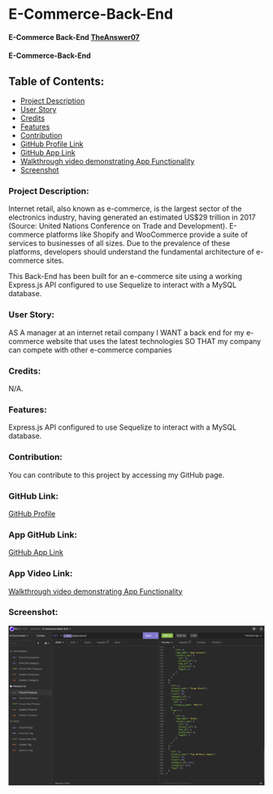 # E-Commerce-Back-End

#### E-Commerce Back-End [TheAnswer07](https://github.com/TheAnswer07)

#### E-Commerce-Back-End

## Table of Contents:

* [Project Description](#project-description)
* [User Story](#username)
* [Credits](#credits)
* [Features](#features)
* [Contribution](#contribution)
* [GitHub Profile Link](#github-profile)
* [GitHub App Link](#app-github-link)
* [Walkthrough video demonstrating App Functionality](#app-video-link)
* [Screenshot](#E-Commerce-Back-End)

### Project Description:

Internet retail, also known as e-commerce, is the largest sector of the electronics industry, having generated an estimated US$29 trillion in 2017 (Source: United Nations Conference on Trade and Development). E-commerce platforms like Shopify and WooCommerce provide a suite of services to businesses of all sizes. Due to the prevalence of these platforms, developers should understand the fundamental architecture of e-commerce sites.

This Back-End has been built for an e-commerce site using a working Express.js API configured to use Sequelize to interact with a MySQL database.

### User Story:

AS A manager at an internet retail company
I WANT a back end for my e-commerce website that uses the latest technologies
SO THAT my company can compete with other e-commerce companies

### Credits:

N/A.

### Features:

Express.js API configured to use Sequelize to interact with a MySQL database.

### Contribution:

You can contribute to this project by accessing my GitHub page.

### GitHub Link:
[GitHub Profile](https://github.com/TheAnswer07)

### App GitHub Link:

[GitHub App Link](https://theanswer07.github.io/E-Commerce-Back-End/)

### App Video Link:

[Walkthrough video demonstrating App Functionality](https://drive.google.com/file/d/1adFM7AyMKbvAiZC407W2MiZ4rGX6j7D1/view)

### Screenshot:

![E Commerce Back End Via Insomnia](screenshot/E-Commerce-Back-End-Via-Insomnia.png "E-Commerce Back-End Via Insomnia")